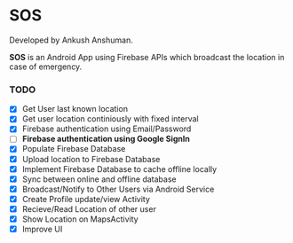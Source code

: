 # SOS
Developed by Ankush Anshuman.

**SOS** is an Android App using Firebase APIs which broadcast the location in case of emergency.


### TODO

- [x] Get User last known location
- [x] Get user location continiously with fixed interval
- [x] Firebase authentication using Email/Password
- [ ] **Firebase authentication using Google SignIn**
- [x] Populate Firebase Database
- [x] Upload location to Firebase Database
- [x] Implement Firebase Database to cache offline locally
- [x] Sync between online and offline database
- [x] Broadcast/Notify to Other Users via Android Service
- [x] Create Profile update/view Activity
- [x] Recieve/Read Location of other user
- [x] Show Location on MapsActivity
- [X] Improve UI
